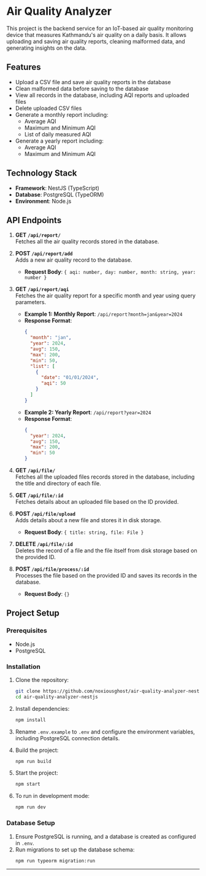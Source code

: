 # Air Quality Analyzer

This project is the backend service for an IoT-based air quality monitoring device that measures Kathmandu's air quality on a daily basis. It allows uploading and saving air quality reports, cleaning malformed data, and generating insights on the data.

## Features

- Upload a CSV file and save air quality reports in the database
- Clean malformed data before saving to the database
- View all records in the database, including AQI reports and uploaded files
- Delete uploaded CSV files
- Generate a monthly report including:
  - Average AQI
  - Maximum and Minimum AQI
  - List of daily measured AQI
- Generate a yearly report including:
  - Average AQI
  - Maximum and Minimum AQI

## Technology Stack

- **Framework**: NestJS (TypeScript)
- **Database**: PostgreSQL (TypeORM)
- **Environment**: Node.js

## API Endpoints

1. **GET `/api/report/`**  
   Fetches all the air quality records stored in the database.

2. **POST `/api/report/add`**  
   Adds a new air quality record to the database.

   - **Request Body**: `{ aqi: number, day: number, month: string, year: number }`

3. **GET `/api/report/aqi`**  
   Fetches the air quality report for a specific month and year using query parameters.

   - **Example 1: Monthly Report**: `/api/report?month=jan&year=2024`
   - **Response Format**:
     ```json
     {
       "month": "jan",
       "year": 2024,
       "avg": 150,
       "max": 200,
       "min": 50,
       "list": [
         {
           "date": "01/01/2024",
           "aqi": 50
         }
       ]
     }
     ```
   - **Example 2: Yearly Report**: `/api/report?year=2024`
   - **Response Format**:
     ```json
     {
       "year": 2024,
       "avg": 150,
       "max": 200,
       "min": 50
     }
     ```

4. **GET `/api/file/`**  
   Fetches all the uploaded files records stored in the database, including the title and directory of each file.

5. **GET `/api/file/:id`**  
   Fetches details about an uploaded file based on the ID provided.

6. **POST `/api/file/upload`**  
   Adds details about a new file and stores it in disk storage.

   - **Request Body**: `{ title: string, file: File }`

7. **DELETE `/api/file/:id`**  
   Deletes the record of a file and the file itself from disk storage based on the provided ID.

8. **POST `/api/file/process/:id`**  
   Processes the file based on the provided ID and saves its records in the database.

   - **Request Body**: `{}`

## Project Setup

### Prerequisites

- Node.js
- PostgreSQL

### Installation

1. Clone the repository:

   ```bash
   git clone https://github.com/noxiousghost/air-quality-analyzer-nestjs.git
   cd air-quality-analyzer-nestjs
   ```

2. Install dependencies:

   ```bash
   npm install
   ```

3. Rename `.env.example` to `.env` and configure the environment variables, including PostgreSQL connection details.

4. Build the project:

   ```bash
   npm run build
   ```

5. Start the project:

   ```bash
   npm start
   ```

6. To run in development mode:
   ```bash
   npm run dev
   ```

### Database Setup

1. Ensure PostgreSQL is running, and a database is created as configured in `.env`.
2. Run migrations to set up the database schema:
   ```bash
   npm run typeorm migration:run
   ```

---
